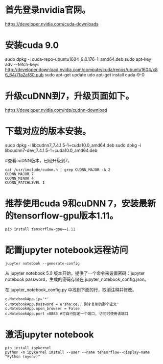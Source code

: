 
# 首先登录nvidia官网。

  https://developer.nvidia.com/cuda-downloads

# 安装cuda 9.0 

  sudo dpkg -i cuda-repo-ubuntu1604_9.0.176-1_amd64.deb
  sudo apt-key adv --fetch-keys http://developer.download.nvidia.com/compute/cuda/repos/ubuntu1604/x86_64/7fa2af80.pub
  sudo apt-get update
  udo apt-get install cuda-9-0

# 升级cuDNN到7，升级页面如下。

  https://developer.nvidia.com/rdp/cudnn-download

# 下载对应的版本安装。

  sudo dpkg -i libcudnn7_7.4.1.5-1+cuda10.0_amd64.deb
  sudo dpkg -i libcudnn7-dev_7.4.1.5-1+cuda10.0_amd64.deb

#查看cuDNN版本，已经升级到7。
  
    cat /usr/include/cudnn.h | grep CUDNN_MAJOR -A 2
    CUDNN_MAJOR 7
    CUDNN_MINOR 4
    CUDNN_PATCHLEVEL 1

# 推荐使用cuda 9和cuDNN 7，安装最新的tensorflow-gpu版本1.11。
  
    pip install tensorflow-gpu==1.11

# 配置jupyter notebook远程访问

    jupyter notebook --generate-config 

从 jupyter notebook 5.0 版本开始，提供了一个命令来设置密码：jupyter notebook password，生成的密码存储在 jupyter_notebook_config.json。

在 jupyter_notebook_config.py 中找到下面的行，取消注释并修改。

    c.NotebookApp.ip='*'
    c.NotebookApp.password = u'sha:ce...刚才复制的那个密文'
    c.NotebookApp.open_browser = False
    c.NotebookApp.port =8888 #可自行指定一个端口, 访问时使用该端口



# 激活jupyter notebook

    pip install ipykernel
    python -m ipykernel install --user --name tensorflow--display-name "Python (myenv)"

